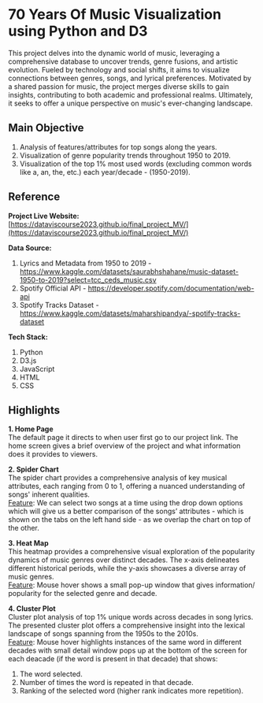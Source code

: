 # 70 Years Of Music Visualization using Python and D3

This project delves into the dynamic world of music, leveraging a comprehensive database to uncover trends, genre fusions, and artistic evolution. Fueled by technology and social shifts, it aims to visualize connections between genres, songs, and lyrical preferences. Motivated by a shared passion for music, the project merges diverse skills to gain insights, contributing to both academic and professional realms. Ultimately, it seeks to offer a unique perspective on music's ever-changing landscape.

## Main Objective

1. Analysis of features/attributes for top songs along the years.
2. Visualization of genre popularity trends throughout 1950 to 2019.
3. Visualization of the top 1% most used words (excluding common words like a, an, the, etc.) each year/decade - (1950-2019).

## Reference

**Project Live Website:** 
[https://dataviscourse2023.github.io/final_project_MV/](https://dataviscourse2023.github.io/final_project_MV/)<br>

**Data Source:** 
1. Lyrics and Metadata from 1950 to 2019 - https://www.kaggle.com/datasets/saurabhshahane/music-dataset-1950-to-2019?select=tcc_ceds_music.csv
2. Spotify Official API - https://developer.spotify.com/documentation/web-api
3. Spotify Tracks Dataset - https://www.kaggle.com/datasets/maharshipandya/-spotify-tracks-dataset

**Tech Stack:**
1. Python
2. D3.js
3. JavaScript
4. HTML
5. CSS

## Highlights

**1. Home Page**
<br> The default page it directs to when user first go to our project link. The home screen gives a brief overview of the project and what information does it provides to viewers. 

**2. Spider Chart**
<br>The spider chart provides a comprehensive analysis of key musical attributes, each ranging from 0 to 1, offering a nuanced understanding of songs' inherent qualities.
<br><ins>Feature</ins>: We can select two songs at a time using the drop down options which will give us a better comparison of the songs’ attributes - which is shown on the tabs on the left hand side - as we overlap the chart on top of the other.

**3. Heat Map** 
<br>This heatmap provides a comprehensive visual exploration of the popularity dynamics of music genres over distinct decades. The x-axis delineates different historical periods, while the y-axis showcases a diverse array of music genres.
<br><ins>Feature</ins>: Mouse hover shows a small pop-up window that gives information/ popularity for the selected genre and decade.

**4. Cluster Plot**
<br>Cluster plot analysis of top 1% unique words across decades in song lyrics. The presented cluster plot offers a comprehensive insight into the lexical landscape of songs spanning from the 1950s to the 2010s. 
<br><ins>Feature</ins>: Mouse hover highlights instances of the same word in different decades with small detail window pops up at the bottom of the screen for each deacade (if the word is present in that decade) that shows: 

1. The word selected.
2. Number of times the word is repeated in that decade.
3. Ranking of the selected word (higher rank indicates more repetition).
